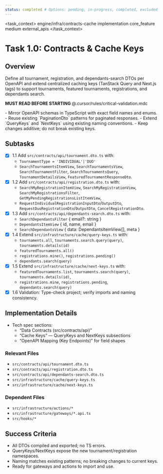 ```yaml
---
status: completed # Options: pending, in-progress, completed, excluded
---
```


<task_context>
<domain>engine/infra/contracts-cache</domain>
<type>implementation</type>
<scope>core_feature</scope>
<complexity>medium</complexity>
<dependencies>external_apis</dependencies>
</task_context>

# Task 1.0: Contracts & Cache Keys

## Overview

Define all tournament, registration, and dependants-search DTOs per OpenAPI and extend centralized caching keys (TanStack Query and Next.js tags) to support tournaments, featured tournaments, registrations, and dependants search.

<import>**MUST READ BEFORE STARTING** @.cursor/rules/critical-validation.mdc</import>

<requirements>
- Mirror OpenAPI schemas in TypeScript with exact field names and enums.
- Reuse existing `PaginationDto` patterns for paginated responses.
- Extend `QueryKeys` and `NextKeys` using existing naming conventions.
- Keep changes additive; do not break existing keys.
</requirements>

## Subtasks

- [x] 1.1 Add `src/contracts/api/tournament.dto.ts` with:
  - `TournamentType = 'INDIVIDUAL'|'DUO'`
  - `SearchTournamentsItemView`, `SearchTournamentsView`, `SearchTournamentFilter`, `SearchTournamentsQuery`, `TournamentDetailsView`, `FeaturedTournamentResponseDto`.
- [x] 1.2 Add `src/contracts/api/registration.dto.ts` with:
  - `SearchMyRegistrationItemView`, `SearchMyRegistrationView`, `SearchMyRegistrationsFilter`, `GetMyPendingRegistrationsListItemView`,
  - `RequestIndividualRegistrationInputDto`/`OutputDto`, `RequestDuoRegistrationDto`/`OutputDto`, `CancelRegistrationDto`.
- [x] 1.3 Add `src/contracts/api/dependants-search.dto.ts` with:
  - `SearchDependantsFilter` { email?: string }
  - `DependantsItemView` { id, name, email }
  - `SearchDependantsView` { data: DependantsItemView[], meta }
- [x] 1.4 Extend `src/infrastructure/cache/query-keys.ts` with:
  - `tournaments.all`, `tournaments.search.query(query)`, `tournaments.details(id)`
  - `featuredTournaments.all()`
  - `registrations.mine()`, `registrations.pending()`
  - `dependants.search(query)`
- [x] 1.5 Extend `src/infrastructure/cache/next-keys.ts` with:
  - `featuredTournaments.list`, `tournaments.search(query)`, `tournaments.details(id)`,
  - `registrations.mine`, `registrations.pending`, `dependants.search(query)`
- [x] 1.6 Validation: Type-check project; verify imports and naming consistency.

## Implementation Details

- Tech spec sections:
  - “Data Contracts (src/contracts/api)”
  - “Cache Keys” — QueryKeys and NextKeys subsections
  - “OpenAPI Mapping (Key Endpoints)” for field shapes

### Relevant Files

- `src/contracts/api/tournament.dto.ts`
- `src/contracts/api/registration.dto.ts`
- `src/contracts/api/dependants-search.dto.ts`
- `src/infrastructure/cache/query-keys.ts`
- `src/infrastructure/cache/next-keys.ts`

### Dependent Files

- `src/infrastructure/actions/*`
- `src/infrastructure/gateways/*.api.ts`
- `src/hooks/*`

## Success Criteria

- All DTOs compiled and exported; no TS errors.
- QueryKeys/NextKeys expose the new tournament/registration namespaces.
- Naming matches existing patterns; no breaking changes to current keys.
- Ready for gateways and actions to import and use.

